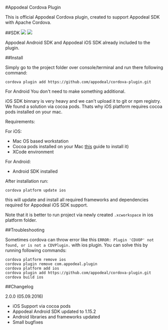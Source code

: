 #Appodeal Cordova Plugin

This is official Appodeal Cordova plugin, created to support Appodeal SDK with Apache Cordova.

##SDK
[![](https://img.shields.io/badge/docs-android-green.svg)](http://www.appodeal.com/sdk/documentation?framework=9&full=1&platform=1)
[![](https://img.shields.io/badge/docs-ios-green.svg)](http://www.appodeal.com/sdk/documentation?framework=9&full=1&platform=2)

Appodeal Android SDK and Appodeal iOS SDK already included to the plugin.

##Install

Simply go to the project folder over console/terminal and run there following command:

    cordova plugin add https://github.com/appodeal/cordova-plugin.git

For Android You don't need to make something additional.

iOS SDK binnary is very heavy and we can't upload it to git or npm registry. We found a solution via cocoa pods.
Thats why iOS platform requires cocoa pods installed on your mac.

Requirements:

For iOS:

+ Mac OS based workstation
+ Cocoa pods installed on your Mac [this](https://guides.cocoapods.org/using/getting-started.html) guide to install it)
+ XCode environment
 
For Android:

+ Android SDK installed

After installation run:

    cordova platform update ios
    
this will update and install all required frameworks and dependencies required for Appodeal iOS SDK support.

Note that it is better to run project via newly created `.xcworkspace` in ios platform folder.


##Troubleshooting

Sometimes cordova can throw error like this `ERROR: Plugin 'CDVOP' not found, or is not a CDVPlugin.` with ios plugin.
You can solve this by running following commands:

    cordova platform remove ios
    cordova plugin remove com.appodeal.plugin
    cordova platform add ios
    cordova plugin add https://github.com/appodeal/cordova-plugin.git
    cordova build ios
    
##Changelog

2.0.0 (05.09.2016)

+ iOS Support via cocoa pods
+ Appodeal Android SDK updated to 1.15.2
+ Android libraries and frameworks updated
+ Small bugfixes
